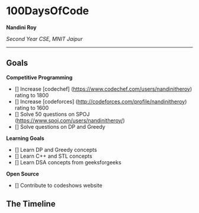 # 100DaysOfCode

**Nandini Roy**

*Second Year CSE, MNIT Jaipur*

---

## Goals

**Competitive Programming**
- [] Increase [codechef] (https://www.codechef.com/users/nandinitheroy) rating to 1800
- [] Increase [codeforces] (http://codeforces.com/profile/nandinitheroy) rating to 1600
- [] Solve 50 questions on SPOJ (https://www.spoj.com/users/nandinitheroy/)
- [] Solve questions on DP and Greedy 

**Learning Goals**
- [] Learn DP and Greedy concepts
- [] Learn C++ and STL concepts
- [] Learn DSA concepts from geeksforgeeks

**Open Source**
- [] Contribute to codeshows website

## The Timeline